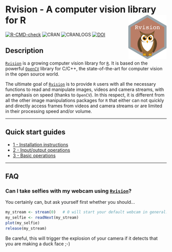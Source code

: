 # Rvision - A computer vision library for R <img src="man/figures/logo.png" align="right" alt="" width="120" />

[![R-CMD-check](https://github.com/swarm-lab/Rvision/workflows/R-CMD-check/badge.svg)](https://github.com/swarm-lab/Rvision/actions)
![CRAN](https://www.r-pkg.org/badges/version/Rvision)
![CRANLOGS](https://cranlogs.r-pkg.org/badges/Rvision)
[![DOI](https://zenodo.org/badge/62589719.svg)](https://zenodo.org/badge/latestdoi/62589719)

## Description

[`Rvision`](https://github.com/swarm-lab/Rvision) is a growing computer vision 
library for [`R`](https://cran.r-project.org). It is based on the powerful 
[`OpenCV`](http://opencv.org/) library for C/C++, the state-of-the-art for 
computer vision in the open source world. 

The ultimate goal of [`Rvision`](https://github.com/swarm-lab/Rvision) is to 
provide `R` users with all the necessary functions to read and manipulate images, 
videos and camera streams, with an emphasis on speed (thanks to `OpenCV`). In 
this respect, it is different from all the other image manipulations packages 
for `R` that either can not quickly and directly access frames from videos and 
camera streams or are limited in their processing speed and/or volume. 

---

## Quick start guides 

+ [1 - Installation instructions](https://swarm-lab.github.io/Rvision/articles/z1_install.html)
+ [2 - Input/output operations](https://swarm-lab.github.io/Rvision/articles/z2_io.html)
+ [3 - Basic operations](https://swarm-lab.github.io/Rvision/articles/z3_basic.html)

--- 

## FAQ

### Can I take selfies with my webcam using [`Rvision`](https://github.com/swarm-lab/Rvision)?

You certainly can, but ask yourself first whether you should...

```r
my_stream <- stream(0)   # 0 will start your default webcam in general. 
my_selfie <- readNext(my_stream)
plot(my_selfie)
release(my_stream)
```

Be careful, this will trigger the explosion of your camera if it detects that 
you are making a duck face ;-)
